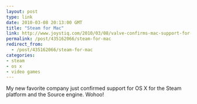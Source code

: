 ```yaml
---
layout: post
type: link
date: 2010-03-08 20:13:00 GMT
title: "Steam for Mac"
link: http://www.joystiq.com/2010/03/08/valve-confirms-mac-support-for-steam-and-source-engine/
permalink: /post/435162066/steam-for-mac
redirect_from: 
  - /post/435162066/steam-for-mac
categories:
- steam
- os x
- video games
---
```

My new favorite company just confirmed support for OS X for the Steam platform and the Source engine. Wohoo!